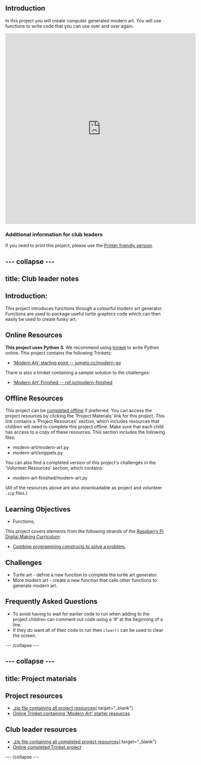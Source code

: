 ## Introduction

In this project you will create computer generated modern art. You will use functions to write code that you can use over and over again.

<iframe src="https://editor.raspberrypi.org/en/embed/viewer/modern-art-complete" width="600" height="600" frameborder="0" marginwidth="0" marginheight="0" allowfullscreen> </iframe>

### Additional information for club leaders

If you need to print this project, please use the [Printer friendly version](https://projects.raspberrypi.org/en/projects/modern-art/print).

--- collapse ---
---
title: Club leader notes
---

## Introduction:
This project introduces functions through a colourful modern art generator. Functions are used to package useful turtle graphics code which can then easily be used to create funky art.

## Online Resources

__This project uses Python 3.__ We recommend using [trinket](https://trinket.io/) to write Python online. This project contains the following Trinkets:

+ ['Modern Art' starting point -- jumpto.cc/modern-go](http://jumpto.cc/modern-go)

There is also a trinket containing a sample solution to the challenges:

+ ['Modern Art' Finished -- rpf.io/modern-finished](https://rpf.io/modern-finished)

## Offline Resources

This project can be [completed offline](https://www.codeclubprojects.org/en-GB/resources/python-working-offline/) if preferred. You can access the project resources by clicking the 'Project Materials' link for this project. This link contains a 'Project Resources' section, which includes resources that children will need to complete this project offline. Make sure that each child has access to a copy of these resources. This section includes the following files:

+ modern-art/modern-art.py
+ modern-art/snippets.py

You can also find a completed version of this project's challenges in the 'Volunteer Resources' section, which contains:

+ modern-art-finished/modern-art.py

(All of the resources above are also downloadable as project and volunteer `.zip` files.)

## Learning Objectives

+ Functions;

This project covers elements from the following strands of the [Raspberry Pi Digital Making Curriculum](https://rpf.io/curriculum):

+ [Combine programming constructs to solve a problem.](https://www.raspberrypi.org/curriculum/programming/builder)

## Challenges

+ Turtle art - define a new function to complete the turtle art generator.
+ More modern art - create a new function that calls other functions to generate modern art.


## Frequently Asked Questions

+ To avoid having to wait for earlier code to run when adding to the project children can comment out code using a '#' at the beginning of a line.
+ If they do want all of their code to run then `clear()` can be used to clear the screen.  

--- /collapse ---

--- collapse ---
---
title: Project materials
---

## Project resources

* [.zip file containing all project resources](https://rpf.io/p/en/modern-art-go){:target="_blank"}
* [Online Trinket containing 'Modern Art' starter resources](http://jumpto.cc/modern-go)

## Club leader resources

* [.zip file containing all completed project resources](https://rpf.io/p/en/modern-art-get){:target="_blank"}
* [Online completed Trinket project](https://trinket.io/python/47bbc2fc2b)

--- /collapse ---
